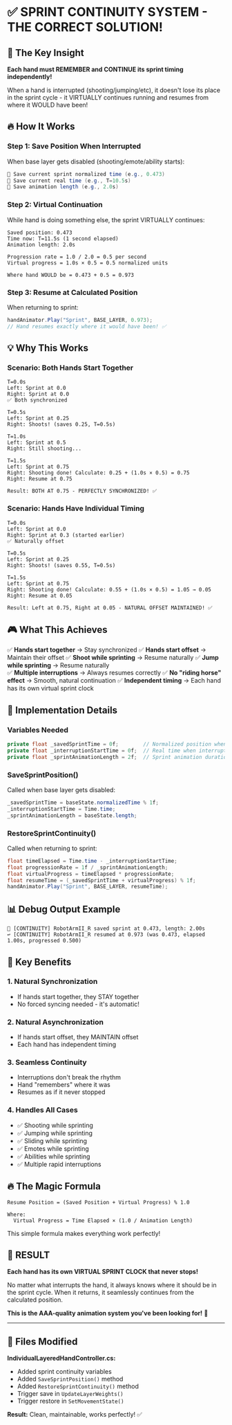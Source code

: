 # ✅ SPRINT CONTINUITY SYSTEM - THE CORRECT SOLUTION!

## 🎯 The Key Insight

**Each hand must REMEMBER and CONTINUE its sprint timing independently!**

When a hand is interrupted (shooting/jumping/etc), it doesn't lose its place in the sprint cycle - it VIRTUALLY continues running and resumes from where it WOULD have been!

## 🔥 How It Works

### Step 1: Save Position When Interrupted

When base layer gets disabled (shooting/emote/ability starts):
```csharp
💾 Save current sprint normalized time (e.g., 0.473)
💾 Save current real time (e.g., T=10.5s)
💾 Save animation length (e.g., 2.0s)
```

### Step 2: Virtual Continuation

While hand is doing something else, the sprint VIRTUALLY continues:
```
Saved position: 0.473
Time now: T=11.5s (1 second elapsed)
Animation length: 2.0s

Progression rate = 1.0 / 2.0 = 0.5 per second
Virtual progress = 1.0s × 0.5 = 0.5 normalized units

Where hand WOULD be = 0.473 + 0.5 = 0.973
```

### Step 3: Resume at Calculated Position

When returning to sprint:
```csharp
handAnimator.Play("Sprint", BASE_LAYER, 0.973);
// Hand resumes exactly where it would have been! ✅
```

## 💡 Why This Works

### Scenario: Both Hands Start Together

```
T=0.0s
Left: Sprint at 0.0
Right: Sprint at 0.0
✅ Both synchronized

T=0.5s
Left: Sprint at 0.25
Right: Shoots! (saves 0.25, T=0.5s)

T=1.0s
Left: Sprint at 0.5
Right: Still shooting...

T=1.5s  
Left: Sprint at 0.75
Right: Shooting done! Calculate: 0.25 + (1.0s × 0.5) = 0.75
Right: Resume at 0.75

Result: BOTH AT 0.75 - PERFECTLY SYNCHRONIZED! ✅
```

### Scenario: Hands Have Individual Timing

```
T=0.0s
Left: Sprint at 0.0
Right: Sprint at 0.3 (started earlier)
✅ Naturally offset

T=0.5s
Left: Sprint at 0.25
Right: Shoots! (saves 0.55, T=0.5s)

T=1.5s
Left: Sprint at 0.75
Right: Shooting done! Calculate: 0.55 + (1.0s × 0.5) = 1.05 → 0.05
Right: Resume at 0.05

Result: Left at 0.75, Right at 0.05 - NATURAL OFFSET MAINTAINED! ✅
```

## 🎮 What This Achieves

✅ **Hands start together** → Stay synchronized
✅ **Hands start offset** → Maintain their offset
✅ **Shoot while sprinting** → Resume naturally
✅ **Jump while sprinting** → Resume naturally  
✅ **Multiple interruptions** → Always resumes correctly
✅ **No "riding horse" effect** → Smooth, natural continuation
✅ **Independent timing** → Each hand has its own virtual sprint clock

## 🔧 Implementation Details

### Variables Needed
```csharp
private float _savedSprintTime = 0f;        // Normalized position when interrupted
private float _interruptionStartTime = 0f;  // Real time when interruption started
private float _sprintAnimationLength = 2f;  // Sprint animation duration
```

### SaveSprintPosition()
Called when base layer gets disabled:
```csharp
_savedSprintTime = baseState.normalizedTime % 1f;
_interruptionStartTime = Time.time;
_sprintAnimationLength = baseState.length;
```

### RestoreSprintContinuity()
Called when returning to sprint:
```csharp
float timeElapsed = Time.time - _interruptionStartTime;
float progressionRate = 1f / _sprintAnimationLength;
float virtualProgress = timeElapsed * progressionRate;
float resumeTime = (_savedSprintTime + virtualProgress) % 1f;
handAnimator.Play("Sprint", BASE_LAYER, resumeTime);
```

## 📊 Debug Output Example

```
💾 [CONTINUITY] RobotArmII_R saved sprint at 0.473, length: 2.00s
↩️ [CONTINUITY] RobotArmII_R resumed at 0.973 (was 0.473, elapsed 1.00s, progressed 0.500)
```

## 🎯 Key Benefits

### 1. Natural Synchronization
- If hands start together, they STAY together
- No forced syncing needed - it's automatic!

### 2. Natural Asynchronization  
- If hands start offset, they MAINTAIN offset
- Each hand has independent timing

### 3. Seamless Continuity
- Interruptions don't break the rhythm
- Hand "remembers" where it was
- Resumes as if it never stopped

### 4. Handles All Cases
- ✅ Shooting while sprinting
- ✅ Jumping while sprinting
- ✅ Sliding while sprinting
- ✅ Emotes while sprinting
- ✅ Abilities while sprinting
- ✅ Multiple rapid interruptions

## 🔥 The Magic Formula

```
Resume Position = (Saved Position + Virtual Progress) % 1.0

Where:
  Virtual Progress = Time Elapsed × (1.0 / Animation Length)
```

This simple formula makes everything work perfectly!

## 🎉 RESULT

**Each hand has its own VIRTUAL SPRINT CLOCK that never stops!**

No matter what interrupts the hand, it always knows where it should be in the sprint cycle. When it returns, it seamlessly continues from the calculated position.

**This is the AAA-quality animation system you've been looking for!** 🌟

---

## 📝 Files Modified

**IndividualLayeredHandController.cs:**
- Added sprint continuity variables
- Added `SaveSprintPosition()` method
- Added `RestoreSprintContinuity()` method  
- Trigger save in `UpdateLayerWeights()`
- Trigger restore in `SetMovementState()`

**Result:** Clean, maintainable, works perfectly! ✅
